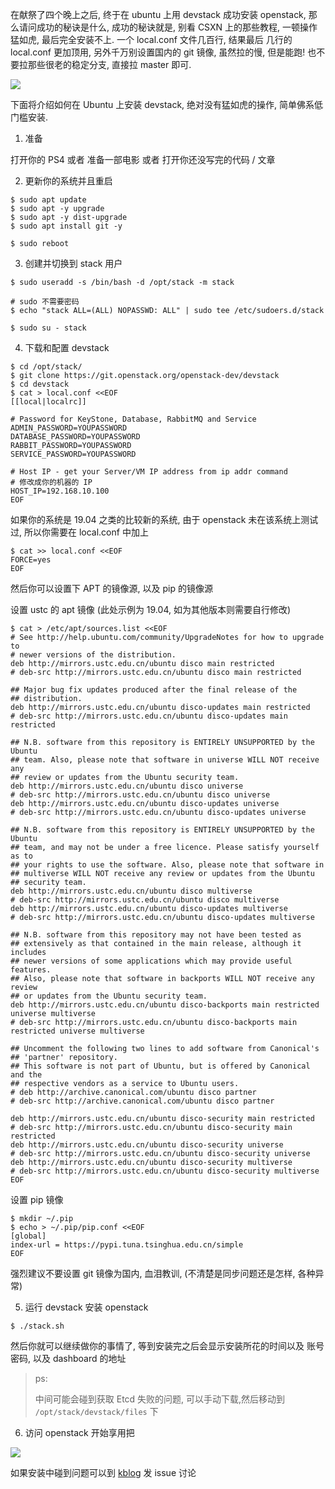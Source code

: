 
在献祭了四个晚上之后, 终于在 ubuntu 上用 devstack 成功安装 openstack, 那么请问成功的秘诀是什么, 成功的秘诀就是, 别看 CSXN 上的那些教程, 一顿操作猛如虎, 最后完全安装不上. 一个 local.conf 文件几百行, 结果最后 几行的 local.conf 更加顶用, 另外千万别设置国内的 git 镜像, 虽然拉的慢, 但是能跑! 也不要拉那些很老的稳定分支, 直接拉 master 即可.

![](http://img.cdn.kuri.link/img/openstack_success_v.png)

下面将介绍如何在 Ubuntu 上安装 devstack, 绝对没有猛如虎的操作, 简单佛系低门槛安装.

1. 准备

打开你的 PS4 或者 准备一部电影 或者 打开你还没写完的代码 / 文章

2. 更新你的系统并且重启

```shell
$ sudo apt update
$ sudo apt -y upgrade
$ sudo apt -y dist-upgrade
$ sudo apt install git -y

$ sudo reboot
```

3. 创建并切换到 stack 用户

```shell
$ sudo useradd -s /bin/bash -d /opt/stack -m stack

# sudo 不需要密码
$ echo "stack ALL=(ALL) NOPASSWD: ALL" | sudo tee /etc/sudoers.d/stack

$ sudo su - stack
```

4. 下载和配置 devstack

```shell
$ cd /opt/stack/
$ git clone https://git.openstack.org/openstack-dev/devstack
$ cd devstack
$ cat > local.conf <<EOF
[[local|localrc]]

# Password for KeyStone, Database, RabbitMQ and Service
ADMIN_PASSWORD=YOUPASSWORD
DATABASE_PASSWORD=YOUPASSWORD
RABBIT_PASSWORD=YOUPASSWORD
SERVICE_PASSWORD=YOUPASSWORD

# Host IP - get your Server/VM IP address from ip addr command
# 修改成你的机器的 IP
HOST_IP=192.168.10.100
EOF
```

如果你的系统是 19.04 之类的比较新的系统, 由于 openstack 未在该系统上测试过, 所以你需要在 local.conf 中加上

```shell
$ cat >> local.conf <<EOF
FORCE=yes
EOF
```

然后你可以设置下 APT 的镜像源, 以及 pip 的镜像源

设置 ustc 的 apt 镜像 (此处示例为 19.04, 如为其他版本则需要自行修改)

```shell
$ cat > /etc/apt/sources.list <<EOF
# See http://help.ubuntu.com/community/UpgradeNotes for how to upgrade to
# newer versions of the distribution.
deb http://mirrors.ustc.edu.cn/ubuntu disco main restricted
# deb-src http://mirrors.ustc.edu.cn/ubuntu disco main restricted

## Major bug fix updates produced after the final release of the
## distribution.
deb http://mirrors.ustc.edu.cn/ubuntu disco-updates main restricted
# deb-src http://mirrors.ustc.edu.cn/ubuntu disco-updates main restricted

## N.B. software from this repository is ENTIRELY UNSUPPORTED by the Ubuntu
## team. Also, please note that software in universe WILL NOT receive any
## review or updates from the Ubuntu security team.
deb http://mirrors.ustc.edu.cn/ubuntu disco universe
# deb-src http://mirrors.ustc.edu.cn/ubuntu disco universe
deb http://mirrors.ustc.edu.cn/ubuntu disco-updates universe
# deb-src http://mirrors.ustc.edu.cn/ubuntu disco-updates universe

## N.B. software from this repository is ENTIRELY UNSUPPORTED by the Ubuntu
## team, and may not be under a free licence. Please satisfy yourself as to
## your rights to use the software. Also, please note that software in
## multiverse WILL NOT receive any review or updates from the Ubuntu
## security team.
deb http://mirrors.ustc.edu.cn/ubuntu disco multiverse
# deb-src http://mirrors.ustc.edu.cn/ubuntu disco multiverse
deb http://mirrors.ustc.edu.cn/ubuntu disco-updates multiverse
# deb-src http://mirrors.ustc.edu.cn/ubuntu disco-updates multiverse

## N.B. software from this repository may not have been tested as
## extensively as that contained in the main release, although it includes
## newer versions of some applications which may provide useful features.
## Also, please note that software in backports WILL NOT receive any review
## or updates from the Ubuntu security team.
deb http://mirrors.ustc.edu.cn/ubuntu disco-backports main restricted universe multiverse
# deb-src http://mirrors.ustc.edu.cn/ubuntu disco-backports main restricted universe multiverse

## Uncomment the following two lines to add software from Canonical's
## 'partner' repository.
## This software is not part of Ubuntu, but is offered by Canonical and the
## respective vendors as a service to Ubuntu users.
# deb http://archive.canonical.com/ubuntu disco partner
# deb-src http://archive.canonical.com/ubuntu disco partner

deb http://mirrors.ustc.edu.cn/ubuntu disco-security main restricted
# deb-src http://mirrors.ustc.edu.cn/ubuntu disco-security main restricted
deb http://mirrors.ustc.edu.cn/ubuntu disco-security universe
# deb-src http://mirrors.ustc.edu.cn/ubuntu disco-security universe
deb http://mirrors.ustc.edu.cn/ubuntu disco-security multiverse
# deb-src http://mirrors.ustc.edu.cn/ubuntu disco-security multiverse
EOF
```

设置 pip 镜像

```shell
$ mkdir ~/.pip 
$ echo > ~/.pip/pip.conf <<EOF
[global]
index-url = https://pypi.tuna.tsinghua.edu.cn/simple
EOF
```

强烈建议不要设置 git 镜像为国内, 血泪教训, (不清楚是同步问题还是怎样, 各种异常)

5. 运行 devstack 安装 openstack

```shell
$ ./stack.sh
```

然后你就可以继续做你的事情了, 等到安装完之后会显示安装所花的时间以及 账号密码, 以及 dashboard 的地址

> ps: 
>
> 中间可能会碰到获取 Etcd 失败的问题, 可以手动下载,然后移动到 `/opt/stack/devstack/files` 下

6. 访问 openstack 开始享用把
   
![](http://img.cdn.kuri.link/img/openstack_dashboard_v.jpg)


如果安装中碰到问题可以到 [kblog](https://github.com/Kuri-su/KBlog) 发 issue 讨论